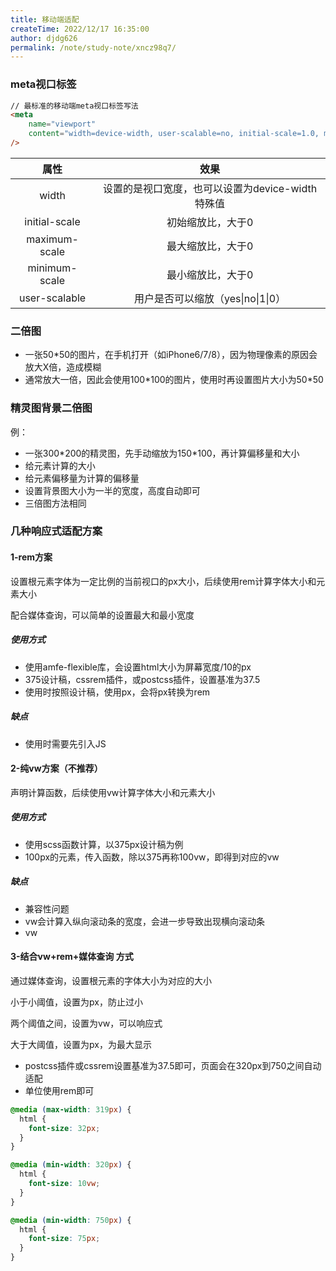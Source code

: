 ```yaml
---
title: 移动端适配
createTime: 2022/12/17 16:35:00
author: djdg626
permalink: /note/study-note/xncz98q7/
---
```


### meta视口标签

```html
// 最标准的移动端meta视口标签写法
<meta
    name="viewport"
    content="width=device-width, user-scalable=no, initial-scale=1.0, maximum-scale=1.0, minimum-scale=1.0"
/>
```

|     属性      |                       效果                       |
| :-----------: | :----------------------------------------------: |
|     width     | 设置的是视口宽度，也可以设置为device-width特殊值 |
| initial-scale |                初始缩放比，大于0                 |
| maximum-scale |                最大缩放比，大于0                 |
| minimum-scale |                最小缩放比，大于0                 |
| user-scalable |        用户是否可以缩放（yes\|no\|1\|0）         |

### 二倍图

- 一张50*50的图片，在手机打开（如iPhone6/7/8），因为物理像素的原因会放大X倍，造成模糊
- 通常放大一倍，因此会使用100\*100的图片，使用时再设置图片大小为50\*50

### 精灵图背景二倍图

例：

- 一张300\*200的精灵图，先手动缩放为150\*100，再计算偏移量和大小
- 给元素计算的大小
- 给元素偏移量为计算的偏移量
- 设置背景图大小为一半的宽度，高度自动即可
- 三倍图方法相同

### 几种响应式适配方案

#### 1-rem方案

设置根元素字体为一定比例的当前视口的px大小，后续使用rem计算字体大小和元素大小

配合媒体查询，可以简单的设置最大和最小宽度

##### 使用方式

- 使用amfe-flexible库，会设置html大小为屏幕宽度/10的px
- 375设计稿，cssrem插件，或postcss插件，设置基准为37.5
- 使用时按照设计稿，使用px，会将px转换为rem

##### 缺点

- 使用时需要先引入JS



#### 2-纯vw方案（不推荐）

声明计算函数，后续使用vw计算字体大小和元素大小

##### 使用方式

- 使用scss函数计算，以375px设计稿为例
- 100px的元素，传入函数，除以375再称100vw，即得到对应的vw

##### 缺点

- 兼容性问题
- vw会计算入纵向滚动条的宽度，会进一步导致出现横向滚动条
- vw



#### 3-结合vw+rem+媒体查询 方式

通过媒体查询，设置根元素的字体大小为对应的大小

小于小阈值，设置为px，防止过小

两个阈值之间，设置为vw，可以响应式

大于大阈值，设置为px，为最大显示

- postcss插件或cssrem设置基准为37.5即可，页面会在320px到750之间自动适配
- 单位使用rem即可

```scss
@media (max-width: 319px) {
  html {
    font-size: 32px;
  }
}

@media (min-width: 320px) {
  html {
    font-size: 10vw;
  }
}

@media (min-width: 750px) {
  html {
    font-size: 75px;
  }
}
```

